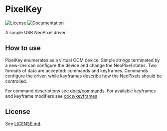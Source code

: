 # PixelKey
[![License](https://img.shields.io/badge/license-BSD_3--Clause-blue.svg)](https://opensource.org/licenses/BSD-3-Clause)
[![Documentation](https://img.shields.io/badge/docs-GitHub_Pages-informational)](https://jprofeta.github.io/pixelkey)

A simple USB NeoPixel driver.

## How to use
PixelKey enumerates as a virtual COM device. Simple strings terminated by a new-line can configure the device and change the NeoPixel states. Two formats of data are accepted: commands and keyframes. Commands configure the driver, while keyframes describe how the NeoPixels should be controlled.

For command descriptions see [docs/commands](./docs/commands.md). For available keyframes and keyframe modifiers see [docs/keyframes](./docs/keyframes.md)

## License
See [LICENSE.md](./LICENSE.md).
